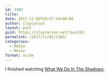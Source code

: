 ```yaml
---
id: 1382
title: 
date: 2017-11-02T20:57:24+00:00
author: claycarson
layout: post
guid: https://claycarson.net/?p=1382
permalink: /2017/11/02/1382/
categories:
  - Media
  - Movie
format: aside
---
```

I finished watching [What We Do In The Shadows](https://youtu.be/gn__CFBgLEk).